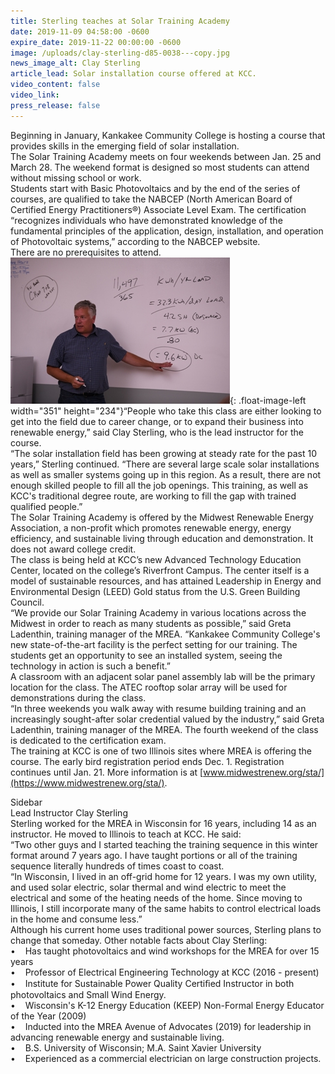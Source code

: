 ```yaml
---
title: Sterling teaches at Solar Training Academy
date: 2019-11-09 04:58:00 -0600
expire_date: 2019-11-22 00:00:00 -0600
image: /uploads/clay-sterling-d85-0038---copy.jpg
news_image_alt: Clay Sterling
article_lead: Solar installation course offered at KCC.
video_content: false
video_link:
press_release: false
---
```


Beginning in January, Kankakee Community College is hosting a course that provides skills in the emerging field of solar installation.&nbsp;<br>The Solar Training Academy meets on four weekends between Jan. 25 and March 28. The weekend format is designed so most students can attend without missing school or work.&nbsp;<br>Students start with Basic Photovoltaics and by the end of the series of courses, are qualified to take the NABCEP (North American Board of Certified Energy Practitioners&reg;) Associate Level Exam. The certification “recognizes individuals who have demonstrated knowledge of the fundamental principles of the application, design, installation, and operation of Photovoltaic systems,” according to the NABCEP website.<br>There are no prerequisites to attend.<br>![](/uploads/clay-sterling-d85-0038---copy-1.jpg){: .float-image-left width="351" height="234"}“People who take this class are either looking to get into the field due to career change, or to expand their business into renewable energy,” said Clay Sterling, who is the lead instructor for the course.&nbsp;<br>“The solar installation field has been growing at steady rate for the past 10 years,” Sterling continued. “There are several large scale solar installations as well as smaller systems going up in this region. As a result, there are not enough skilled people to fill all the job openings. This training, as well as KCC's traditional degree route, are working to fill the gap with trained qualified people.”<br>The Solar Training Academy is offered by the Midwest Renewable Energy Association, a non-profit which promotes renewable energy, energy efficiency, and sustainable living through education and demonstration. It does not award college credit.<br>The class is being held at KCC’s new Advanced Technology Education Center, located on the college’s Riverfront Campus. The center itself is a model of sustainable resources, and has attained Leadership in Energy and Environmental Design (LEED) Gold status from the U.S. Green Building Council.<br>“We provide our Solar Training Academy in various locations across the Midwest in order to reach as many students as possible,” said Greta Ladenthin, training manager of the MREA. “Kankakee Community College's new state-of-the-art facility is the perfect setting for our training. The students get an opportunity to see an installed system, seeing the technology in action is such a benefit.”<br>A classroom with an adjacent solar panel assembly lab will be the primary location for the class. The ATEC rooftop solar array will be used for demonstrations during the class.<br>“In three weekends you walk away with resume building training and an increasingly sought-after solar credential valued by the industry,” said Greta Ladenthin, training manager of the MREA. The fourth weekend of the class is dedicated to the certification exam.<br>The training at KCC is one of two Illinois sites where MREA is offering the course. The early bird registration period ends Dec. 1. Registration continues until Jan. 21. More information is at [www.midwestrenew.org/sta/](https://www.midwestrenew.org/sta/).

Sidebar<br>Lead Instructor Clay Sterling<br>Sterling worked for the MREA in Wisconsin for 16 years, including 14 as an instructor. He moved to Illinois to teach at KCC. He said:&nbsp;<br>“Two other guys and I started teaching the training sequence in this winter format around 7 years ago. I have taught portions or all of the training sequence literally hundreds of times coast to coast.<br>“In Wisconsin, I lived in an off-grid home for 12 years. I was my own utility, and used solar electric, solar thermal and wind electric to meet the electrical and some of the heating needs of the home. Since moving to Illinois, I still incorporate many of the same habits to control electrical loads in the home and consume less.”<br>Although his current home uses traditional power sources, Sterling plans to change that someday. Other notable facts about Clay Sterling:<br>• &nbsp; &nbsp;Has taught photovoltaics and wind workshops for the MREA for over 15 years<br>• &nbsp; &nbsp;Professor of Electrical Engineering Technology at KCC (2016 - present)<br>• &nbsp; &nbsp;Institute for Sustainable Power Quality Certiﬁed Instructor in both photovoltaics and Small Wind Energy.&nbsp;<br>• &nbsp; &nbsp;Wisconsin's K-12 Energy Education (KEEP) Non-Formal Energy Educator of the Year (2009)<br>• &nbsp; &nbsp;Inducted into the MREA Avenue of Advocates (2019) for leadership in advancing renewable energy and sustainable living.<br>• &nbsp; &nbsp;B.S. University of Wisconsin; M.A. Saint Xavier University<br>• &nbsp; &nbsp;Experienced as a commercial electrician on large construction projects.<br>&nbsp;